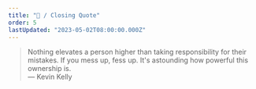 ```yaml
---
title: "📖 / Closing Quote"
order: 5
lastUpdated: "2023-05-02T08:00:00.000Z"
---
```


> Nothing elevates a person higher than taking responsibility for their mistakes. If you mess up, fess up. It's astounding how powerful this ownership is.  
> — Kevin Kelly
